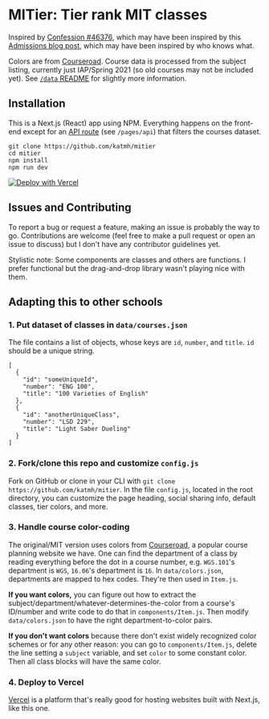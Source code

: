 # MITier: Tier rank MIT classes

Inspired by [Confession #46376](https://www.facebook.com/beaverconfessions/posts/4134086619993687), which may have been inspired by this [Admissions blog post](https://mitadmissions.org/blogs/entry/tier-listing-my-classes/), which may have been inspired by who knows what.

Colors are from [Courseroad](https://github.com/sipb/courseroad2/blob/master/src/assets/css/coursecolors.css). Course data is processed from the subject listing, currently just IAP/Spring 2021 (so old courses may not be included yet). See [`/data` README](https://github.com/katmh/mitier/tree/main/data) for slightly more information.

## Installation

This is a Next.js (React) app using NPM. Everything happens on the front-end except for an [API route](https://nextjs.org/docs/api-routes/introduction) (see `/pages/api`) that filters the courses dataset.

```
git clone https://github.com/katmh/mitier
cd mitier
npm install
npm run dev
```

[![Deploy with Vercel](https://vercel.com/button)](https://vercel.com/new/git/external?repository-url=https%3A%2F%2Fgithub.com%2Fkatmh%2Fmitier)

## Issues and Contributing

To report a bug or request a feature, making an issue is probably the way to go. Contributions  are welcome (feel free to make a pull request or open an issue to discuss) but I don't have any contributor guidelines yet.

Stylistic note: Some components are classes and others are functions. I prefer functional but the drag-and-drop library wasn't playing nice with them.

## Adapting this to other schools

### 1. Put dataset of classes in `data/courses.json`

The file contains a list of objects, whose keys are `id`, `number`, and `title`. `id` should be a unique string.

```
[
  {
    "id": "someUniqueId",
    "number": "ENG 100",
    "title": "100 Varieties of English"
  },
  {
    "id": "anotherUniqueClass",
    "number": "LSD 229",
    "title": "Light Saber Dueling"
  }
]
```

### 2. Fork/clone this repo and customize `config.js`

Fork on GitHub or clone in your CLI with `git clone https://github.com/katmh/mitier`. In the file `config.js`, located in the root directory, you can customize the page heading, social sharing info, default classes, tier colors, and more.

### 3. Handle course color-coding

The original/MIT version uses colors from [Courseroad](https://courseroad.mit.edu/), a popular course planning website we have. One can find the department of a class by reading everything before the dot in a course number, e.g. `WGS.101`'s department is `WGS`, `16.06`'s department is `16`. In `data/colors.json`, departments are mapped to hex codes. They're then used in `Item.js`.

**If you want colors,** you can figure out how to extract the subject/department/whatever-determines-the-color from a course's ID/number and write code to do that in `components/Item.js`. Then modify `data/colors.json` to have the right department-to-color pairs.

**If you don't want colors** because there don't exist widely recognized color schemes or for any other reason: you can go to `components/Item.js`, delete the line setting a `subject` variable, and set `color` to some constant color. Then all class blocks will have the same color.

### 4. Deploy to Vercel

[Vercel](https://vercel.com/) is a platform that's really good for hosting websites built with Next.js, like this one.

